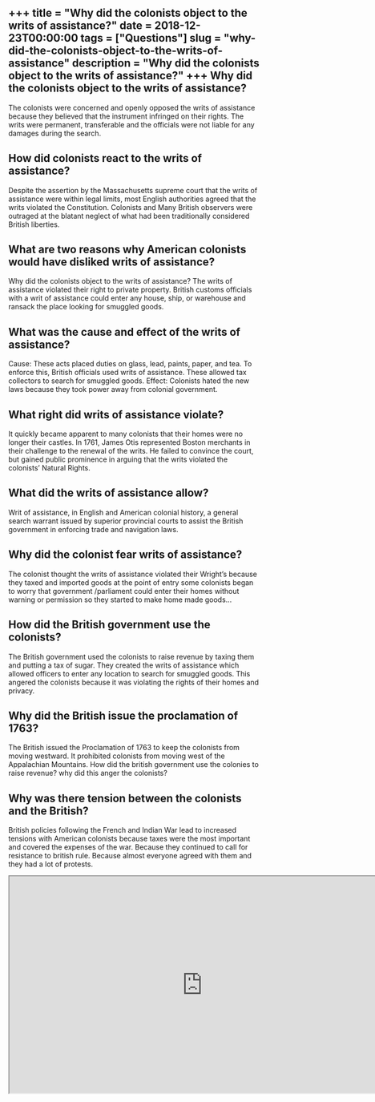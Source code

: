 +++
title = "Why did the colonists object to the writs of assistance?"
date = 2018-12-23T00:00:00
tags = ["Questions"]
slug = "why-did-the-colonists-object-to-the-writs-of-assistance"
description = "Why did the colonists object to the writs of assistance?"
+++
Why did the colonists object to the writs of assistance?
--------------------------------------------------------

The colonists were concerned and openly opposed the writs of assistance because they believed that the instrument infringed on their rights. The writs were permanent, transferable and the officials were not liable for any damages during the search.

How did colonists react to the writs of assistance?
---------------------------------------------------

Despite the assertion by the Massachusetts supreme court that the writs of assistance were within legal limits, most English authorities agreed that the writs violated the Constitution. Colonists and Many British observers were outraged at the blatant neglect of what had been traditionally considered British liberties.

What are two reasons why American colonists would have disliked writs of assistance?
------------------------------------------------------------------------------------

Why did the colonists object to the writs of assistance? The writs of assistance violated their right to private property. British customs officials with a writ of assistance could enter any house, ship, or warehouse and ransack the place looking for smuggled goods.

What was the cause and effect of the writs of assistance?
---------------------------------------------------------

Cause: These acts placed duties on glass, lead, paints, paper, and tea. To enforce this, British officials used writs of assistance. These allowed tax collectors to search for smuggled goods. Effect: Colonists hated the new laws because they took power away from colonial government.

What right did writs of assistance violate?
-------------------------------------------

It quickly became apparent to many colonists that their homes were no longer their castles. In 1761, James Otis represented Boston merchants in their challenge to the renewal of the writs. He failed to convince the court, but gained public prominence in arguing that the writs violated the colonists’ Natural Rights.

What did the writs of assistance allow?
---------------------------------------

Writ of assistance, in English and American colonial history, a general search warrant issued by superior provincial courts to assist the British government in enforcing trade and navigation laws.

Why did the colonist fear writs of assistance?
----------------------------------------------

The colonist thought the writs of assistance violated their Wright’s because they taxed and imported goods at the point of entry some colonists began to worry that government /parliament could enter their homes without warning or permission so they started to make home made goods…

How did the British government use the colonists?
-------------------------------------------------

The British government used the colonists to raise revenue by taxing them and putting a tax of sugar. They created the writs of assistance which allowed officers to enter any location to search for smuggled goods. This angered the colonists because it was violating the rights of their homes and privacy.

Why did the British issue the proclamation of 1763?
---------------------------------------------------

The British issued the Proclamation of 1763 to keep the colonists from moving westward. It prohibited colonists from moving west of the Appalachian Mountains. How did the british government use the colonies to raise revenue? why did this anger the colonists?

Why was there tension between the colonists and the British?
------------------------------------------------------------

British policies following the French and Indian War lead to increased tensions with American colonists because taxes were the most important and covered the expenses of the war. Because they continued to call for resistance to british rule. Because almost everyone agreed with them and they had a lot of protests.

<iframe allow="accelerometer; autoplay; clipboard-write; encrypted-media; gyroscope; picture-in-picture" allowfullscreen="" class="__youtube_prefs__  epyt-is-override  no-lazyload" data-no-lazy="1" data-origheight="433" data-origwidth="770" data-skipgform_ajax_framebjll="" height="433" id="_ytid_47821" loading="lazy" src="https://www.youtube.com/embed/VppXSyj29JU?enablejsapi=1&autoplay=0&cc_load_policy=0&cc_lang_pref=&iv_load_policy=1&loop=0&modestbranding=0&rel=1&fs=1&playsinline=0&autohide=2&theme=dark&color=red&controls=1&" title="YouTube player" width="770"></iframe>